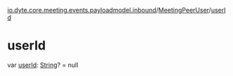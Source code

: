 [io.dyte.core.meeting.events.payloadmodel.inbound](../index.md)/[MeetingPeerUser](index.md)/[userId](user-id.md)

# userId


var [userId](user-id.md): [String](https://kotlinlang.org/api/latest/jvm/stdlib/kotlin/-string/index.html)? = null
